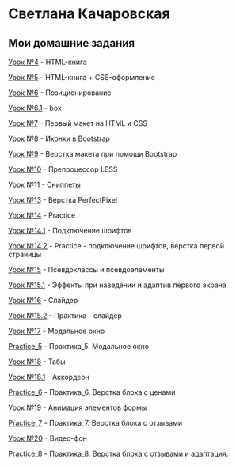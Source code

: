 

# Светлана Качаровская

## Мои домашние задания



[Урок №4](https://kacharovskaya.github.io/lesson_4/ "html-книга") - HTML-книга

[Урок №5](https://kacharovskaya.github.io/lesson_5/ "html-книга + СSS-оформление") - HTML-книга + СSS-оформление

[Урок №6](https://kacharovskaya.github.io/lesson_6/ "Позиционирование") - Позиционирование

[Урок №6.1](https://kacharovskaya.github.io/lesson_6.1/ "box") - box

[Урок №7](https://kacharovskaya.github.io/lesson_7/ "Первый макет на HTML и CSS") - Первый макет на HTML и CSS

[Урок №8](https://kacharovskaya.github.io/lesson_8/ "Иконки в Bootstrap") - Иконки в Bootstrap

[Урок №9](https://kacharovskaya.github.io/lesson_9/ "Верстка макета при помощи Bootstrap") - Верстка макета при помощи Bootstrap

[Урок №10](https://kacharovskaya.github.io/lesson_10/main.less "Препроцессор LESS") - Препроцессор LESS

[Урок №11](https://kacharovskaya.github.io/lesson_11/ "Сниппеты") - Сниппеты

[Урок №13](https://kacharovskaya.github.io/lesson_13/src/ "PerfectPixel") - Верстка PerfectPixel

[Урок №14](https://kacharovskaya.github.io/lesson_14/src/ "Practice") - Practice

[Урок №14.1](https://kacharovskaya.github.io/lesson_14.1/src/ "Fonts") - Подключение шрифтов

[Урок №14.2](https://kacharovskaya.github.io/lesson_14.2/src/ "Practice1") - Practice - подключение шрифтов, верстка первой страницы

[Урок №15](https://kacharovskaya.github.io/lesson_15/src/ "Псевдоклассы и псевдоэлементы") - Псевдоклассы и псевдоэлементы

[Урок №15.1](https://kacharovskaya.github.io/lesson_15.1/src/ "Practice2") - Эффекты при наведении и адаптив первого экрана

[Урок №16](https://kacharovskaya.github.io/lesson_16/src/ "Слайдер") - Слайдер

[Урок №15.2](https://kacharovskaya.github.io/lesson_15.2/src/ "Practice3") - Практика - слайдер

[Урок №17](https://kacharovskaya.github.io/lesson_17/src/ "Модальное окно") - Модальное окно

[Practice_5](https://kacharovskaya.github.io/Practice_5/src/ "Практика_5. Модальное окно") - Практика_5. Модальное окно

[Урок №18](https://kacharovskaya.github.io/lesson_18-tabs/src/ "Табы") - Табы

[Урок №18.1](https://kacharovskaya.github.io/lesson_18.1-accordion/src/ "Аккордеон") - Аккордеон

[Practice_6](https://kacharovskaya.github.io/Practice_6/src/ "Практика_6. Блок с ценами") - Практика_6. Верстка блока с ценами

[Урок №19](https://kacharovskaya.github.io/lesson_19/src/ "Анимация") - Анимация элементов формы

[Practice_7](https://kacharovskaya.github.io/Practice_7/src/ "Практика_7. Блок с отзывами") - Практика_7. Верстка блока с отзывами

[Урок №20](https://kacharovskaya.github.io/lesson_20/src/ "Видео-фон") - Видео-фон

[Practice_8](https://kacharovskaya.github.io/Practice_8/src/ "Практика_8. Блок с отзывами. Адаптация.") - Практика_8. Верстка блока с отзывами и адаптация.
